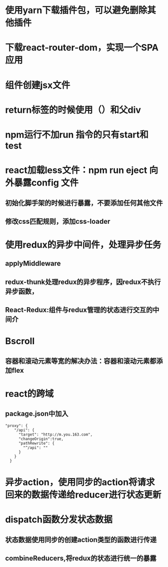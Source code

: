 # 使用yarn下载插件包，可以避免删除其他插件
# 下载react-router-dom，实现一个SPA应用
# 组件创建jsx文件
# return标签的时候使用（）和父div
# npm运行不加run 指令的只有start和test
# react加载less文件：npm run eject 向外暴露config 文件
## 初始化脚手架的时候进行暴露，不要添加任何其他文件
## 修改css匹配规则，添加css-loader
# 使用redux的异步中间件，处理异步任务
## applyMiddleware
## redux-thunk处理redux的异步程序，因redux不执行异步函数，
## React-Redux:组件与redux管理的状态进行交互的中间介
# Bscroll
## 容器和滚动元素等宽的解决办法：容器和滚动元素都添加flex
# react的跨域
## package.json中加入
    "proxy": {
        "/api": {
          "target": "http://m.you.163.com",
          "changeOrigin":true,
          "pathRewrite": {
            "^/api": ""
          }
        }
      }
# 异步action，使用同步的action将请求回来的数据传递给reducer进行状态更新
# dispatch函数分发状态数据
## 状态数据使用同步的创建action类型的函数进行传递
## combineReducers,将redux的状态进行统一的暴露


